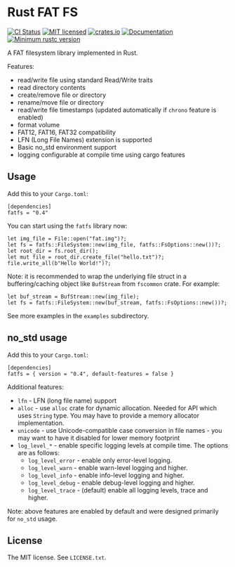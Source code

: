Rust FAT FS
===========

[![CI Status](https://github.com/rafalh/rust-fatfs/actions/workflows/ci.yml/badge.svg)](https://github.com/rafalh/rust-fatfs/actions/workflows/ci.yml)
[![MIT licensed](https://img.shields.io/badge/license-MIT-blue.svg)](./LICENSE.txt)
[![crates.io](https://img.shields.io/crates/v/fatfs)](https://crates.io/crates/fatfs)
[![Documentation](https://docs.rs/fatfs/badge.svg)](https://docs.rs/fatfs)
[![Minimum rustc version](https://img.shields.io/badge/rustc-1.47+-yellow.svg)](https://blog.rust-lang.org/2020/10/08/Rust-1.47.html)

A FAT filesystem library implemented in Rust.

Features:
* read/write file using standard Read/Write traits
* read directory contents
* create/remove file or directory
* rename/move file or directory
* read/write file timestamps (updated automatically if `chrono` feature is enabled)
* format volume
* FAT12, FAT16, FAT32 compatibility
* LFN (Long File Names) extension is supported
* Basic no_std environment support
* logging configurable at compile time using cargo features

Usage
-----

Add this to your `Cargo.toml`:

    [dependencies]
    fatfs = "0.4"

You can start using the `fatfs` library now:

    let img_file = File::open("fat.img")?;
    let fs = fatfs::FileSystem::new(img_file, fatfs::FsOptions::new())?;
    let root_dir = fs.root_dir();
    let mut file = root_dir.create_file("hello.txt")?;
    file.write_all(b"Hello World!")?;

Note: it is recommended to wrap the underlying file struct in a buffering/caching object like `BufStream` from
`fscommon` crate. For example:

    let buf_stream = BufStream::new(img_file);
    let fs = fatfs::FileSystem::new(buf_stream, fatfs::FsOptions::new())?;

See more examples in the `examples` subdirectory.

no_std usage
------------

Add this to your `Cargo.toml`:

    [dependencies]
    fatfs = { version = "0.4", default-features = false }

Additional features:

* `lfn` - LFN (long file name) support
* `alloc` - use `alloc` crate for dynamic allocation. Needed for API which uses `String` type. You may have to provide
a memory allocator implementation.
* `unicode` - use Unicode-compatible case conversion in file names - you may want to have it disabled for lower memory
footprint
* `log_level_*` - enable specific logging levels at compile time.
The options are as follows:
  * `log_level_error` - enable only error-level logging.
  * `log_level_warn` - enable warn-level logging and higher.
  * `log_level_info` - enable info-level logging and higher.
  * `log_level_debug` - enable debug-level logging and higher.
  * `log_level_trace` - (default) enable all logging levels, trace and higher.

Note: above features are enabled by default and were designed primarily for `no_std` usage.

License
-------
The MIT license. See `LICENSE.txt`.
